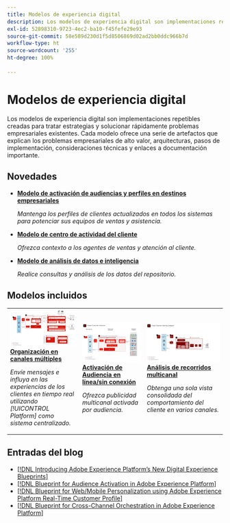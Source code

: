 ```yaml
---
title: Modelos de experiencia digital
description: Los modelos de experiencia digital son implementaciones repetibles creadas para tratar estrategias y solucionar problemas empresariales existentes. Aceleran el tiempo de creación de valor y ofrecen una ruta rápida hacia el éxito.
exl-id: 52898310-9723-4ec2-ba10-f45fefe29e93
source-git-commit: 58e589d230d1f5d8506869d02ad2bb0ddc966b7d
workflow-type: ht
source-wordcount: '255'
ht-degree: 100%

---
```


# Modelos de experiencia digital

Los modelos de experiencia digital son implementaciones repetibles creadas para tratar estrategias y solucionar rápidamente problemas empresariales existentes. Cada modelo ofrece una serie de artefactos que explican los problemas empresariales de alto valor, arquitecturas, pasos de implementación, consideraciones técnicas y enlaces a documentación importante.

## Novedades

* **[Modelo de activación de audiencias y perfiles en destinos empresariales](/help/blueprints/audience-activation/enterprise-destinations.md)**

   *Mantenga los perfiles de clientes actualizados en todos los sistemas para potenciar sus equipos de ventas y asistencia. &#x200B;*
* **[Modelo de centro de actividad del cliente](/help/blueprints/audience-activation/customer-activity.md)**

   *Ofrezca contexto a los agentes de ventas y atención al cliente.*
* **[Modelo de análisis de datos e inteligencia](/help/blueprints/data-insights/analysis.md)**

   *Realice consultas y análisis de los datos del repositorio.*

## Modelos incluidos

<table style="table-layout:fixed">
<tr>
  <td>
    <a href="https://experienceleague.adobe.com/docs/blueprints-learn/architecture/customer-journeys/journey-optimizer.html?lang=es"><img alt="imagen en miniatura del modelo de mensajería activada y Experience Platform" src="customer-journeys/assets/ajo-architecture.svg" /></a>
    <div><a href="https://experienceleague.adobe.com/docs/blueprints-learn/architecture/customer-journeys/journey-optimizer.html?lang=es"><strong>Organización en canales múltiples</strong></a></div>
    <p><em>Envíe mensajes e influya en las experiencias de los clientes en tiempo real utilizando [!UICONTROL Platform] como sistema centralizado.</em></p>
  </td>
  <td>
    <a href="/help/blueprints/audience-activation/known.md"><img alt="imagen en miniatura del modelo conocido de activación de cliente" src="audience-activation/assets/known_activation.svg" /></a>
    <div><a href="/help/blueprints/audience-activation/known.md"><strong>Activación de Audiencia en línea/sin conexión</strong></a></div>
    <p><em>Ofrezca publicidad multicanal activada por audiencia.</em></p>
  </td>
  <td>
    <a href="https://experienceleague.adobe.com/docs/analytics-platform/using/cja-usecases/cross-channel.html?lang=es"><img alt="imagen en miniatura del modelo de consolidación de datos de comportamiento digital" src="customer-journey-analytics/assets/CJA.svg" /></a>
    <div><a href="https://experienceleague.adobe.com/docs/analytics-platform/using/cja-usecases/cross-channel.html?lang=es"><strong>Análisis de recorridos multicanal</strong></a></div>
    <p><em>Obtenga una sola vista consolidada del comportamiento del cliente en varios canales.</em></p>
  </td>
</tr>
</table>

## Entradas del blog

* [[!DNL Introducing Adobe Experience Platform’s New Digital Experience Blueprints]](https://medium.com/adobetech/introducing-adobe-experience-platforms-new-digital-experience-blueprints-93a6b5f5da7c)
* [[!DNL Blueprint for Audience Activation in Adobe Experience Platform]](https://medium.com/adobetech/a-blueprint-for-audience-activation-in-adobe-experience-platform-b2b30fae90fd)
* [[!DNL Blueprint for Web/Mobile Personalization using Adobe Experience Platform Real-Time Customer Profile]](https://medium.com/adobetech/blueprint-for-web-personalization-using-adobe-experience-platform-real-time-customer-profile-fef2ce7a4b2f)
* [[!DNL Blueprint for Cross-Channel Orchestration in Adobe Experience Platform]](https://medium.com/adobetech/blueprint-for-multi-channel-orchestration-in-adobe-experience-platform-c68317e94184)
